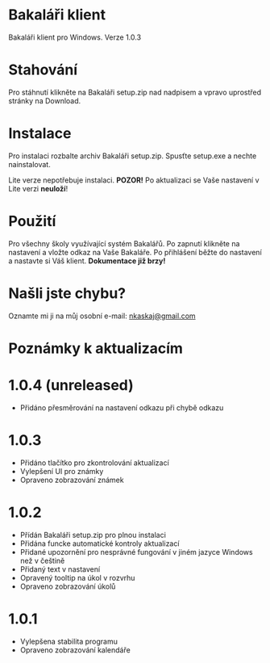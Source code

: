 # Bakaláři klient
Bakaláři klient pro Windows. Verze 1.0.3
# Stahování
Pro stáhnutí klikněte na Bakaláři setup.zip nad nadpisem a vpravo uprostřed stránky na Download.
# Instalace
Pro instalaci rozbalte archiv Bakaláři setup.zip. Spusťte setup.exe a nechte nainstalovat.

Lite verze nepotřebuje instalaci. **POZOR!** Po aktualizaci se Vaše nastavení v Lite verzi **neuloží**!
# Použití
Pro všechny školy využívající systém Bakalářů. Po zapnutí klikněte na nastavení a vložte odkaz na Vaše Bakaláře. Po přihlášení
běžte do nastavení a nastavte si Váš klient.
**Dokumentace již brzy!**
# Našli jste chybu?
Oznamte mi ji na můj osobní e-mail: nkaskaj@gmail.com
# Poznámky k aktualizacím
# 1.0.4 (unreleased)
* Přidáno přesměrování na nastavení odkazu při chybě odkazu
# 1.0.3
* Přidáno tlačítko pro zkontrolování aktualizací
* Vylepšení UI pro známky
* Opraveno zobrazování známek
# 1.0.2
* Přídán Bakaláři setup.zip pro plnou instalaci
* Přidána funcke automatické kontroly aktualizací
* Přidané upozornění pro nesprávné fungování v jiném jazyce Windows než v češtině
* Přidaný text v nastavení
* Opravený tooltip na úkol v rozvrhu
* Opraveno zobrazování úkolů
# 1.0.1
* Vylepšena stabilita programu
* Opraveno zobrazování kalendáře

